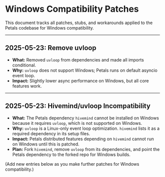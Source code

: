 # Windows Compatibility Patches

This document tracks all patches, stubs, and workarounds applied to the Petals codebase for Windows compatibility.

---

## 2025-05-23: Remove uvloop
- **What:** Removed `uvloop` from dependencies and made all imports conditional.
- **Why:** `uvloop` does not support Windows; Petals runs on default asyncio event loop.
- **Impact:** Slightly lower async performance on Windows, but all core features work.

---


## 2025-05-23: Hivemind/uvloop Incompatibility
- **What:** The Petals dependency `hivemind` cannot be installed on Windows because it requires `uvloop`, which is not supported on Windows.
- **Why:** `uvloop` is a Linux-only event loop optimization. `hivemind` lists it as a required dependency in its setup files.
- **Impact:** Petals distributed features depending on `hivemind` cannot run on Windows until this is patched.
- **Plan:** Fork `hivemind`, remove `uvloop` from its dependencies, and point the Petals dependency to the forked repo for Windows builds.

(Add new entries below as you make further patches for Windows compatibility.)
